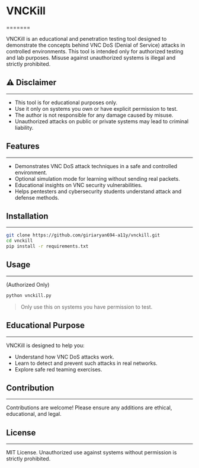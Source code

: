 # VNCKill
=======

VNCKill is an educational and penetration testing tool designed to demonstrate the concepts behind VNC DoS (Denial of Service) attacks in controlled environments. This tool is intended only for authorized testing and lab purposes. Misuse against unauthorized systems is illegal and strictly prohibited.

## ⚠️ Disclaimer
-------------
- This tool is for educational purposes only.
- Use it only on systems you own or have explicit permission to test.
- The author is not responsible for any damage caused by misuse.
- Unauthorized attacks on public or private systems may lead to criminal liability.

## Features
--------
- Demonstrates VNC DoS attack techniques in a safe and controlled environment.
- Optional simulation mode for learning without sending real packets.
- Educational insights on VNC security vulnerabilities.
- Helps pentesters and cybersecurity students understand attack and defense methods.

## Installation
------------
```bash
git clone https://github.com/giriaryan694-a11y/vnckill.git
cd vnckill
pip install -r requirements.txt
```

## Usage
-----

 (Authorized Only)
 ```bash
python vnckill.py
```
> Only use this on systems you have permission to test.

## Educational Purpose
------------------
VNCKill is designed to help you:
- Understand how VNC DoS attacks work.
- Learn to detect and prevent such attacks in real networks.
- Explore safe red teaming exercises.

## Contribution
------------
Contributions are welcome! Please ensure any additions are ethical, educational, and legal.

## License
-------
MIT License. Unauthorized use against systems without permission is strictly prohibited.

